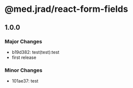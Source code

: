 # @med.jrad/react-form-fields

## 1.0.0

### Major Changes

- b19d382: test(test):test
- first release

### Minor Changes

- 101ae37: test
